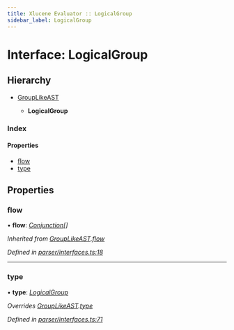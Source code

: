```yaml
---
title: Xlucene Evaluator :: LogicalGroup
sidebar_label: LogicalGroup
---
```


# Interface: LogicalGroup

## Hierarchy

* [GroupLikeAST](grouplikeast.md)

  * **LogicalGroup**

### Index

#### Properties

* [flow](logicalgroup.md#flow)
* [type](logicalgroup.md#type)

## Properties

###  flow

• **flow**: *[Conjunction](conjunction.md)[]*

*Inherited from [GroupLikeAST](grouplikeast.md).[flow](grouplikeast.md#flow)*

*Defined in [parser/interfaces.ts:18](https://github.com/terascope/teraslice/blob/7cdb60b1/packages/xlucene-evaluator/src/parser/interfaces.ts#L18)*

___

###  type

• **type**: *[LogicalGroup](../enums/asttype.md#logicalgroup)*

*Overrides [GroupLikeAST](grouplikeast.md).[type](grouplikeast.md#type)*

*Defined in [parser/interfaces.ts:71](https://github.com/terascope/teraslice/blob/7cdb60b1/packages/xlucene-evaluator/src/parser/interfaces.ts#L71)*
